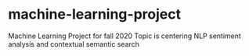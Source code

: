 # machine-learning-project
Machine Learning Project for fall 2020
Topic is centering NLP sentiment analysis and contextual semantic search